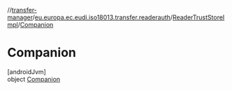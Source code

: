 //[transfer-manager](../../../../index.md)/[eu.europa.ec.eudi.iso18013.transfer.readerauth](../../index.md)/[ReaderTrustStoreImpl](../index.md)/[Companion](index.md)

# Companion

[androidJvm]\
object [Companion](index.md)
